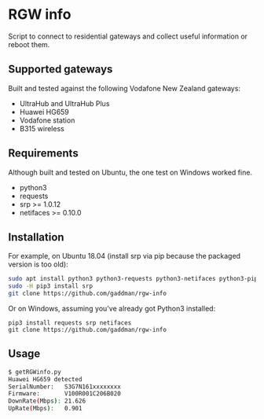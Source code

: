 # RGW info
Script to connect to residential gateways and collect useful information or reboot them.

## Supported gateways
Built and tested against the following Vodafone New Zealand gateways:
- UltraHub and UltraHub Plus
- Huawei HG659
- Vodafone station
- B315 wireless

## Requirements
Although built and tested on Ubuntu, the one test on Windows worked fine.
- python3
- requests
- srp >= 1.0.12
- netifaces >= 0.10.0

## Installation
For example, on Ubuntu 18.04 (install srp via pip because the packaged version is too old):
```bash
sudo apt install python3 python3-requests python3-netifaces python3-pip
sudo -H pip3 install srp
git clone https://github.com/gaddman/rgw-info
```
Or on Windows, assuming you've already got Python3 installed:
```
pip3 install requests srp netifaces
git clone https://github.com/gaddman/rgw-info
```

## Usage
```bash
$ getRGWinfo.py
Huawei HG659 detected
SerialNumber:   S3G7N161xxxxxxxx
Firmware:       V100R001C206B020
DownRate(Mbps): 21.626
UpRate(Mbps):   0.901
```
